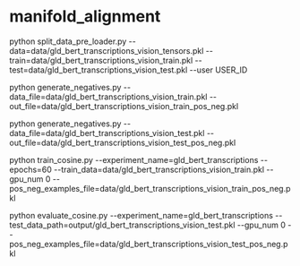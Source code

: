 # manifold_alignment

python split_data_pre_loader.py --data=data/gld_bert_transcriptions_vision_tensors.pkl --train=data/gld_bert_transcriptions_vision_train.pkl --test=data/gld_bert_transcriptions_vision_test.pkl --user USER_ID

python generate_negatives.py --data_file=data/gld_bert_transcriptions_vision_train.pkl --out_file=data/gld_bert_transcriptions_vision_train_pos_neg.pkl

python generate_negatives.py --data_file=data/gld_bert_transcriptions_vision_test.pkl --out_file=data/gld_bert_transcriptions_vision_test_pos_neg.pkl

python train_cosine.py --experiment_name=gld_bert_transcriptions --epochs=60 --train_data=data/gld_bert_transcriptions_vision_train.pkl --gpu_num 0 --pos_neg_examples_file=data/gld_bert_transcriptions_vision_train_pos_neg.pkl

python evaluate_cosine.py --experiment_name=gld_bert_transcriptions --test_data_path=output/gld_bert_transcriptions_vision_test.pkl --gpu_num 0 --pos_neg_examples_file=data/gld_bert_transcriptions_vision_test_pos_neg.pkl
